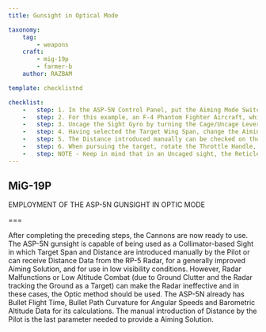 ```yaml
---
title: Gunsight in Optical Mode

taxonomy:
    tag:
        - weapons
    craft: 
        - mig-19p
        - farmer-b
    author: RAZBAM

template: checklistnd

checklist:
    -   step: 1. In the ASP-5N Control Panel, put the Aiming Mode Switch in the Optic Position. This will remove the Radar Data from the ASP-5N and make it start to receive Target Wing Span and Distance Data that is manually introduced by the Pilot. 
    -   step: 2. For this example, an F-4 Phantom Fighter Aircraft, which has a Wingspan of 11 meters, is used as a Target. In this case, a value of 11 meters must be entered on the TARGET BASE/WING SPAN selector on the Sight. 
    -   step: 3. Uncage the Sight Gyro by turning the Cage/Uncage Lever. This allows the Aiming Reticle to move freely allowing Gunsight Gyro Precession.
    -   step: 4. Having selected the Target Wing Span, change the Aiming Reticle Distance by rotating the Throttle Handle backwards and forwards, check the change in the Diameter of the Outer Circle. 
    -   step: 5. The Distance introduced manually can be checked on the Target Distance Indicator to the left of the ASP-5N Sight.
    -   step: 6. When pursuing the target, rotate the Throttle Handle, so the wingtips of the Phantom touch the borders of the Outer Circle. This ensures the correct distance to target is introduced into the Sight. As the Distance to Target changes, this value can be adjusted, the Sight will calculate the Angular Velocity value and project an Aiming Solution. Open fire while maintaining the Center Dot over the Target. 
    -   step: NOTE - Keep in mind that in an Uncaged sight, the Reticle will move further down in an climbing maneuver as the introduced distance is increased. <br />During this process, as the Gunsight Gyros are Uncaged, it may be possible that during high G maneuvers, the reticle moves too far down, disappearing from the Sight Field of View. While this may not be an issue at Short Range, because Bullet deflection is not relevant, it may prevent effective engagement of Targets at Medium to Far Distances as in this case it will be impossible to introduce the correct Distance for a good Aiming Solution. <br />Standard solutions are to maintain the sight Caged until the Distance Measurement, then Uncage and Fire over the established aiming point, or use a Caged Sight and aim by the Pilot´s own predictions.<br />However, in the MiG-19, a Technical solution was provided for these cases - the ASP-5N Aiming Reticle dampening Button on the Control Stick. <br />This Button is an electrical Caging, Centering the Gunsight Reticle when pressed. This way, the Pilot can introduce the correct Distance into the Sight during intense maneuvering while the Lead Angle Calculations for the selected Distance are still made. When the button is released, the Reticle returns to the Calculated Impact Point Position (CIIP).
---
```


## MiG-19P 
EMPLOYMENT OF THE ASP-5N GUNSIGHT IN OPTIC MODE

===

After completing the preceding steps, the Cannons are now ready to use. The ASP-5N gunsight is capable of being used as a Collimator-based Sight in which Target Span and Distance are introduced manually by the Pilot or can receive Distance Data from the RP-5 Radar, for a generally improved Aiming Solution, and for use in low visibility conditions.  However, Radar Malfunctions or Low Altitude Combat (due to Ground Clutter and the Radar tracking the Ground as a Target) can make the Radar ineffective and in these cases, the Optic method should be used.  The ASP-5N already has Bullet Flight Time, Bullet Path Curvature for Angular Speeds and Barometric Altitude Data for its calculations. The manual introduction of Distance by the Pilot is the last parameter needed to provide a Aiming Solution.
